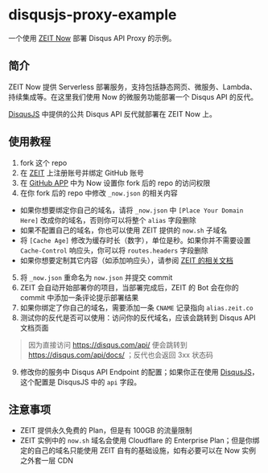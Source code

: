 # disqusjs-proxy-example

一个使用 [ZEIT Now](https://zeit.co/) 部署 Disqus API Proxy 的示例。

## 简介

ZEIT Now 提供 Serverless 部署服务，支持包括静态网页、微服务、Lambda、持续集成等。在这里我们使用 Now 的微服务功能部署一个 Disqus API 的反代。

[DisqusJS](https://github.com/SukkaW/DisqusJS) 中提供的公共 Disqus API 反代就部署在 ZEIT Now 上。

## 使用教程

1. fork 这个 repo
2. 在 [ZEIT](https://zeit.co/) 上注册账号并绑定 GitHub 账号
3. 在 [GitHub APP](https://github.com/settings/installations) 中为 Now 设置你 fork 后的 repo 的访问权限
4. 在你 fork 后的 repo 中修改 `_now.json` 的相关内容
  - 如果你想要绑定你自己的域名，请将 `_now.json` 中 `[Place Your Domain Here]` 改成你的域名，否则你可以将整个 `alias` 字段删除
  - 如果不配置自己的域名，你也可以使用 ZEIT 提供的 `now.sh` 子域名
  - 将 `[Cache Age]` 修改为缓存时长（数字），单位是秒。如果你并不需要设置 `Cache-Control` 响应头，你可以将 `routes.headers` 字段删除
  - 如果你想要定制其它内容（如添加响应头），请参阅 [ZEIT 的相关文档](https://zeit.co/docs/v2/deployments/configuration/)
5. 将 `_now.json` 重命名为 `now.json` 并提交 commit
6. ZEIT 会自动开始部署你的项目，当部署完成后，ZEIT 的 Bot 会在你的 commit 中添加一条评论提示部署结果
7. 如果你绑定了你自己的域名，需要添加一条 `CNAME` 记录指向 `alias.zeit.co`
8. 测试你的反代是否可以使用：访问你的反代域名，应该会跳转到 Disqus API 文档页面
  > 因为直接访问 https://disqus.com/api/ 便会跳转到 https://disqus.com/api/docs/ ；反代也会返回 3xx 状态码
9. 修改你的服务中 Disqus API Endpoint 的配置；如果你正在使用 [DisqusJS](https://github.com/SukkaW/DisqusJS)，这个配置是 DisqusJS 中的 `api` 字段。

## 注意事项

- ZEIT 提供永久免费的 Plan，但是有 100GB 的流量限制
- ZEIT 实例中的 `now.sh` 域名会使用 Cloudflare 的 Enterprise Plan；但是你绑定的自己的域名只能使用 ZEIT 自有的基础设施，如有必要可以在 Now 实例之外套一层 CDN
